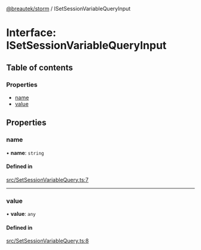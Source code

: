 [@breautek/storm](../README.md) / ISetSessionVariableQueryInput

# Interface: ISetSessionVariableQueryInput

## Table of contents

### Properties

- [name](ISetSessionVariableQueryInput.md#name)
- [value](ISetSessionVariableQueryInput.md#value)

## Properties

### name

• **name**: `string`

#### Defined in

[src/SetSessionVariableQuery.ts:7](https://github.com/breautek/storm/blob/eca48f5/src/SetSessionVariableQuery.ts#L7)

___

### value

• **value**: `any`

#### Defined in

[src/SetSessionVariableQuery.ts:8](https://github.com/breautek/storm/blob/eca48f5/src/SetSessionVariableQuery.ts#L8)
